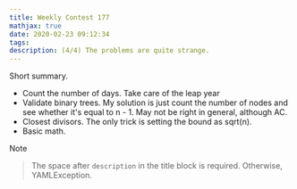 ```yaml
---
title: Weekly Contest 177
mathjax: true
date: 2020-02-23 09:12:34
tags:
description: (4/4) The problems are quite strange. 
---
```

Short summary.
* Count the number of days. Take care of the leap year
* Validate binary trees. My solution is just count the number of nodes and see whether it's equal to n - 1. May not be right in general, although AC.
* Closest divisors. The only trick is setting the bound as sqrt(n).
* Basic math.



Note

> The space after `description` in the title block is required. Otherwise, YAMLException.